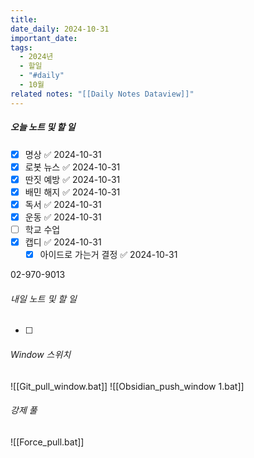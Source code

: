 ```yaml
---
title: 
date_daily: 2024-10-31
important_date: 
tags:
  - 2024년
  - 할일
  - "#daily"
  - 10월
related notes: "[[Daily Notes Dataview]]"
---
```

##### 오늘 노트 및 할 일 
- [x] 명상 ✅ 2024-10-31
- [x] 로봇 뉴스 ✅ 2024-10-31
- [x] 딴짓 예방 ✅ 2024-10-31
- [x] 배민 해지 ✅ 2024-10-31
- [x] 독서 ✅ 2024-10-31
- [x] 운동 ✅ 2024-10-31
- [ ] 학교 수업
- [x] 캡디 ✅ 2024-10-31
	- [x] 아이드로 가는거 결정 ✅ 2024-10-31

02-970-9013



###### 내일 노트 및 할 일
- [ ]  


######  Window 스위치
![[Git_pull_window.bat]]
![[Obsidian_push_window 1.bat]]



###### 강제 풀
![[Force_pull.bat]]